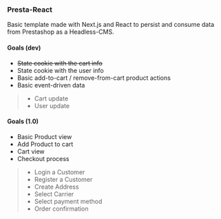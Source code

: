 ### Presta-React ###

Basic template made with Next.js and React to persist and consume data from Prestashop as a Headless-CMS.

#### Goals (dev) ####
* ~~State cookie with the cart info~~
* State cookie with the user info
* Basic add-to-cart / remove-from-cart product actions
* Basic event-driven data
>* Cart update
>* User update

#### Goals (1.0) ####

* Basic Product view
* Add Product to cart
* Cart view
* Checkout process
>* Login a Customer
>* Register a Customer
>* Create Address
>* Select Carrier
>* Select payment method
>* Order confirmation

